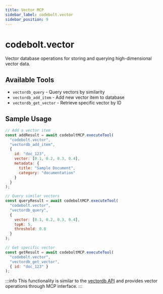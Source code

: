 ```yaml
---
title: Vector MCP
sidebar_label: codebolt.vector
sidebar_position: 9
---
```


# codebolt.vector

Vector database operations for storing and querying high-dimensional vector data.

## Available Tools

- `vectordb_query` - Query vectors by similarity
- `vectordb_add_item` - Add new vector item to database
- `vectordb_get_vector` - Retrieve specific vector by ID

## Sample Usage

```javascript
// Add a vector item
const addResult = await codeboltMCP.executeTool(
  "codebolt.vector",
  "vectordb_add_item",
  { 
    id: "doc_123",
    vector: [0.1, 0.2, 0.3, 0.4],
    metadata: {
      title: "Sample Document",
      category: "documentation"
    }
  }
);

// Query similar vectors
const queryResult = await codeboltMCP.executeTool(
  "codebolt.vector",
  "vectordb_query",
  { 
    vector: [0.1, 0.2, 0.3, 0.4],
    topK: 5,
    threshold: 0.8
  }
);

// Get specific vector
const getResult = await codeboltMCP.executeTool(
  "codebolt.vector",
  "vectordb_get_vector",
  { id: "doc_123" }
);
```

:::info
This functionality is similar to the [vectordb API](/docs/api/apiaccess/vectordb) and provides vector operations through MCP interface.
::: 